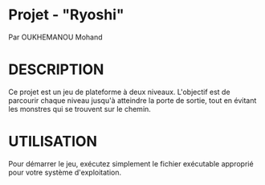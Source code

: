 # Projet - "Ryoshi"

Par OUKHEMANOU Mohand

# DESCRIPTION

Ce projet est un jeu de plateforme à deux niveaux. L'objectif est de parcourir chaque niveau jusqu'à atteindre la porte de sortie, tout en évitant les monstres qui se trouvent sur le chemin.

# **UTILISATION**

Pour démarrer le jeu, exécutez simplement le fichier exécutable approprié pour votre système d'exploitation. 